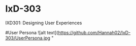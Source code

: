# IxD-303
IXD301: Designing User Experiences

#User Persona
![alt text](https://github.com/Hannah02/IxD-303/UserPersona.jpg "
